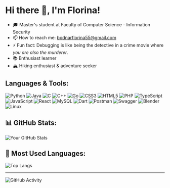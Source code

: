 # Hi there 👋, I'm Florina!

- 🎓 Master's student at Faculty of Computer Science - Information Security  
- 📫 How to reach me: bodnarflorina55@gmail.com
- ⚡ Fun fact: Debugging is like being the detective in a crime movie where *you are also the murderer*.  
- 📚 Enthusiast learner
- 🏔️ Hiking enthusiast & adventure seeker

## Languages & Tools:
![Python](https://img.shields.io/badge/python-3776AB?style=for-the-badge&logo=python&logoColor=white)
![Java](https://img.shields.io/badge/java-ED8B00?style=for-the-badge&logo=openjdk&logoColor=white)
![C](https://img.shields.io/badge/C-00599C?style=for-the-badge&logo=c&logoColor=white)
![C++](https://img.shields.io/badge/C++-00599C?style=for-the-badge&logo=c%2B%2B&logoColor=white)
![Go](https://img.shields.io/badge/go-00ADD8?style=for-the-badge&logo=go&logoColor=white)
![CSS3](https://img.shields.io/badge/css3-1572B6?style=for-the-badge&logo=css3&logoColor=white)
![HTML5](https://img.shields.io/badge/html5-E34F26?style=for-the-badge&logo=html5&logoColor=white)
![PHP](https://img.shields.io/badge/php-777BB4?style=for-the-badge&logo=php&logoColor=white)
![TypeScript](https://img.shields.io/badge/typescript-3178C6?style=for-the-badge&logo=typescript&logoColor=white)
![JavaScript](https://img.shields.io/badge/javascript-F7DF1E?style=for-the-badge&logo=javascript&logoColor=black)
![React](https://img.shields.io/badge/react-20232A?style=for-the-badge&logo=react&logoColor=61DAFB)
![MySQL](https://img.shields.io/badge/mysql-4479A1?style=for-the-badge&logo=mysql&logoColor=white)
![Dart](https://img.shields.io/badge/dart-0175C2?style=for-the-badge&logo=dart&logoColor=white)
![Postman](https://img.shields.io/badge/postman-FF6C37?style=for-the-badge&logo=postman&logoColor=white)
![Swagger](https://img.shields.io/badge/swagger-85EA2D?style=for-the-badge&logo=swagger&logoColor=black)
![Blender](https://img.shields.io/badge/blender-F5792A?style=for-the-badge&logo=blender&logoColor=white)
![Linux](https://img.shields.io/badge/linux-FCC624?style=for-the-badge&logo=linux&logoColor=black)


## 📊 GitHub Stats:
![Your GitHub Stats](https://github-readme-stats.vercel.app/api?username=BodnarFlorina&show_icons=true&include_all_commits=true&theme=github_dark)

## 🚀 Most Used Languages:
![Top Langs](https://github-readme-stats.vercel.app/api/top-langs/?username=BodnarFlorina&layout=compact&theme=github_dark)

---

![GitHub Activity](https://github-profile-summary-cards.vercel.app/api/cards/profile-details?username=BodnarFlorina&theme=github_dark)

